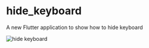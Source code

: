 # hide_keyboard

A new Flutter application to show how to hide keyboard


![hide keyboard](https://github.com/flutter-cn/flutter_cookbook/blob/master/examples/hide_keyboard/img/keyboard.gif)
